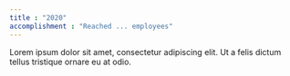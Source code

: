 ```yaml
---
title : "2020"
accomplishment : "Reached ... employees"
---
```

Lorem ipsum dolor sit amet, consectetur adipiscing elit. Ut a felis dictum tellus tristique ornare eu at odio.